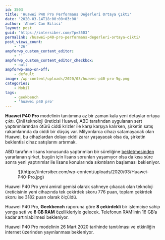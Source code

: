 ```yaml
---
id: 3503
title: 'Huawei P40 Pro Performans Değerleri Ortaya Çıktı'
date: '2020-03-14T18:00:00+03:00'
author: 'Ahmet Can Bilici'
layout: post
guid: 'https://intersiber.com/?p=3503'
permalink: /huawei-p40-pro-performans-degerleri-ortaya-cikti/
post_views_count:
    - '26'
ampforwp_custom_content_editor:
    - ''
ampforwp_custom_content_editor_checkbox:
    - null
ampforwp-amp-on-off:
    - default
image: /wp-content/uploads/2020/03/huawei-p40-pro-5g.png
categories:
    - Mobil
tags:
    - geekbench
    - 'huawei p40 pro'
---
```


**Huawei P40 Pro** modelinin tanıtımına az bir zaman kala yeni detaylar ortaya çıktı. Çinli teknoloji üreticisi Huawei, ABD tarafından uygulanan sert yaptırımlarından ötürü ciddi krizler ile karşı karşıya kalırken, şirketin satış rakamlarında da ciddi bir düşüş var. Milyonlarca cihazı satamayacak olan Huawei, bu cihazlardan dolayı ciddi zarar yaşayacak olsa da, şirketin beklentisi cihaz satışlarını artırmak.

ABD tarafının lisans konusunda yaptırımları bir süreliğine [bekletmesinden](https://intersiber.com/abd-ticaret-bakanligi-huawei-icin-lisans-yasagi-tarihi-uzatildi/) yararlanan şirket, bugün için lisans sorunları yaşamıyor olsa da kısa süre sonra yeni yaptırımlar ile lisans konularında sıkıntıların başlaması bekleniyor.

<figure class="wp-block-image size-large">![](https://intersiber.com/wp-content/uploads/2020/03/Huawei-P40-Pro.jpg)</figure>Huawei P40 Pro yeni amiral gemisi olarak sahneye çıkacak olan teknoloji üreticisinin yeni cihazında tek çekirdek skoru 776 puan, toplam çekirdek skoru ise 3182 puan olarak ölçüldü.

Huawei P40 Pro, **Geekbench** raporuna göre **8 çekirdekli** bir işlemciye sahip yonga seti ve **8 GB RAM** özellikleriyle gelecek. Telefonun RAM’inin 16 GB’a kadar artırılabilmesi bekleniyor.

Huawei P40 Pro modelinin 26 Mart 2020 tarihinde tanıtılması ve etkinliğin internet üzerinden yayınlanması bekleniyor.